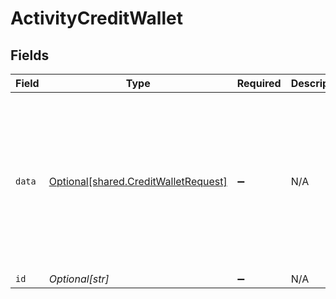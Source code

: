 # ActivityCreditWallet


## Fields

| Field                                                                                       | Type                                                                                        | Required                                                                                    | Description                                                                                 | Example                                                                                     |
| ------------------------------------------------------------------------------------------- | ------------------------------------------------------------------------------------------- | ------------------------------------------------------------------------------------------- | ------------------------------------------------------------------------------------------- | ------------------------------------------------------------------------------------------- |
| `data`                                                                                      | [Optional[shared.CreditWalletRequest]](../../models/shared/creditwalletrequest.md)          | :heavy_minus_sign:                                                                          | N/A                                                                                         | {<br/>"amount": {<br/>"asset": "USD/2",<br/>"amount": 100<br/>},<br/>"metadata": {<br/>"key": ""<br/>},<br/>"sources": []<br/>} |
| `id`                                                                                        | *Optional[str]*                                                                             | :heavy_minus_sign:                                                                          | N/A                                                                                         |                                                                                             |